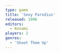 ```yaml
---
type: game
title: 'Sexy Parodius'
released: 1996
editors: 
  - Konami
players: 2
genres:
  - 'Shoot Them Up'
---
```

